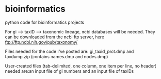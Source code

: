 bioinformatics
==============

python code for bioinformatics projects

For gi --> taxID --> taxonomic lineage, ncbi databases will be needed.  They can be downloaded from the ncbi ftp server, here
    ftp://ftp.ncbi.nih.gov/pub/taxonomy/
    
Files needed for the code I've posted are: gi_taxid_prot.dmp and taxdump.zip (contains names.dmp and nodes.dmp)
    
User-created files (tab-delimited, one column, one item per line, no header) needed are:an input file of gi numbers and an input file of taxIDs
